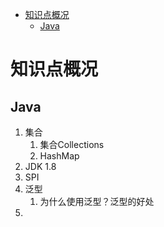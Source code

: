 

<!-- TOC -->

- [知识点概况](#知识点概况)
    - [Java](#java)

<!-- /TOC -->


# 知识点概况
## Java
1. 集合
    1. 集合Collections
    2. HashMap
2. JDK 1.8
1. SPI
2. 泛型
    1. 为什么使用泛型？泛型的好处
3. 


